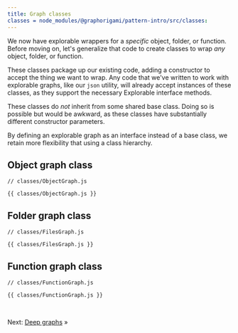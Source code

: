 ```yaml
---
title: Graph classes
classes = node_modules/@graphorigami/pattern-intro/src/classes:
---
```


We now have explorable wrappers for a _specific_ object, folder, or function. Before moving on, let's generalize that code to create classes to wrap _any_ object, folder, or function.

These classes package up our existing code, adding a constructor to accept the thing we want to wrap. Any code that we've written to work with explorable graphs, like our `json` utility, will already accept instances of these classes, as they support the necessary Explorable interface methods.

These classes do _not_ inherit from some shared base class. Doing so is possible but would be awkward, as these classes have substantially different constructor parameters.

By defining an explorable graph as an interface instead of a base class, we retain more flexibility that using a class hierarchy.

## Object graph class

```{{'js'}}
// classes/ObjectGraph.js

{{ classes/ObjectGraph.js }}
```

## Folder graph class

```{{'js'}}
// classes/FilesGraph.js

{{ classes/FilesGraph.js }}
```

## Function graph class

```{{'js'}}
// classes/FunctionGraph.js

{{ classes/FunctionGraph.js }}
```

&nbsp;

Next: [Deep graphs](deep.html) »
